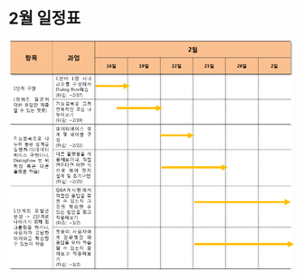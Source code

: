 # 2월 일정표
<img src=https://github.com/kojihun/Chatbot/blob/master/1.%20Dialogflow/2%EC%9B%94%20%EC%9D%BC%EC%A0%95%ED%91%9C.PNG>
